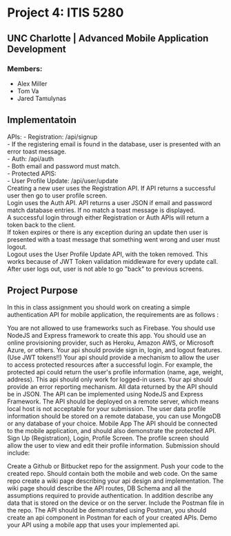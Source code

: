 # Project 4: ITIS 5280
## UNC Charlotte | Advanced Mobile Application Development
### Members:
- Alex Miller
- Tom Va
- Jared Tamulynas

## Implementatoin
APIs:
	- Registration: /api/signup <br />
		- If the registering email is found in the database, user is presented with an error toast message. <br />
	- Auth: /api/auth <br />
		- Both email and password must match. <br />
	- Protected APIS: <br />
		- User Profile Update: /api/user/update <br />
Creating a new user uses the Registration API. If API returns a successful user then go to user profile screen. <br />
Login uses the Auth API. API returns a user JSON if email and password match database entries. If no match a toast message is displayed. <br />
A successful login through either Registration or Auth APIs will return a token back to the client. <br />
If token expires or there is any exception during an update then user is presented with a toast message that something went wrong and user must logout. <br />
Logout uses the User Profile Update API, with the token removed. This works because of JWT Token validation middleware for every update call. <br />
After user logs out, user is not able to go "back" to previous screens. <br />


## Project Purpose

In this in class assignment you should work on creating a simple authentication API for mobile application, the requirements are as follows :

You are not allowed to use frameworks such as Firebase. 
You should use NodeJS and Express framework to create this app.
You should use an online provisioning provider, such as Heroku, Amazon AWS, or Microsoft Azure, or others.
Your api should provide sign in, login, and logout features. (Use JWT tokens!!)
Your api should provide a mechanism to allow the user to access protected resources after a successful login. For example, the protected api could return the user's profile information (name, age, weight, address). This api should only work for logged-in users.
Your api should provide an error reporting mechanism. All data returned by the API should be in JSON.
The API can be implemented using NodeJS and Express Framework.
The API should be deployed on a remote server, which means local host is not acceptable for your submission. The user data profile information should be stored on a remote database, you can use MongoDB or any database of your choice.
Mobile App
The API should be connected to the mobile application, and should also demonstrate the protected API.
Sign Up (Registration), Login, Profile Screen.
The profile screen should allow the user to view and edit their profile information.
Submission should include:

Create a Github or Bitbucket repo for the assignment.
Push your code to the created repo. Should contain both the mobile and web code. 
On the same repo create a wiki page describing your api design and implementation. The wiki page should describe the API routes, DB Schema and all the assumptions required to provide authentication. In addition describe any data that is stored on the device or on the server.
Include the Postman file in the repo.
The API should be demonstrated using Postman, you should create an api component in Postman for each of your created APIs.
Demo your API using a mobile app that uses your implemented api.